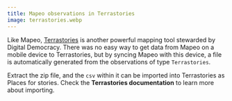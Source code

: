 ```yaml
---
title: Mapeo observations in Terrastories
image: terrastories.webp
---
```


Like Mapeo, [Terrastories](/geo-storytelling) is another powerful mapping tool stewarded by Digital Democracy. There was no easy way to get data from Mapeo on a mobile device to Terrastories, but by syncing Mapeo with this device, a file is automatically generated from the observations of type `Terrastories`.

<app-button :color="true" localurl=":8083/home" text="Use Terrastories"></app-button>

<app-button :nomargin="true" localurl=":8086/all/https://docs.earthdefenderstoolkit.com/device-usage/bundled-applications/mapeo-data-hub/mapeo-observations-as-terrastories-places" text="Toolkit documentation"></app-button>

Extract the zip file, and the `csv` within it can be imported into Terrastories as Places for stories. Check the **Terrastories documentation** to learn more about importing.

<app-button :color="true" localurl=":8081/files/terrastories/import/" text="Download Places"></app-button>

<app-button localurl=":8086/all/https://docs.terrastories.app/using-terrastories/using-the-terrastories-member-dashboard/importing-data" text="Terrastories documentation"></app-button>
